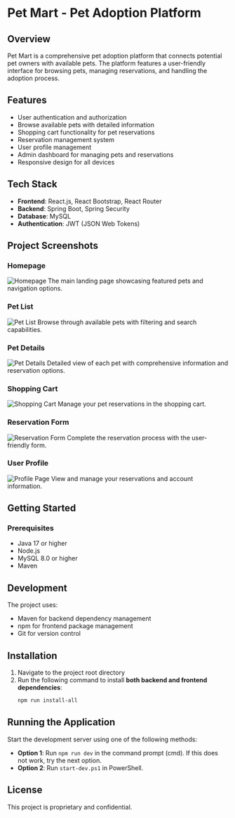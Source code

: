 # Pet Mart - Pet Adoption Platform

## Overview

Pet Mart is a comprehensive pet adoption platform that connects potential pet owners with available pets. The platform features a user-friendly interface for browsing pets, managing reservations, and handling the adoption process.

## Features

- User authentication and authorization
- Browse available pets with detailed information
- Shopping cart functionality for pet reservations
- Reservation management system
- User profile management
- Admin dashboard for managing pets and reservations
- Responsive design for all devices

## Tech Stack

- **Frontend**: React.js, React Bootstrap, React Router
- **Backend**: Spring Boot, Spring Security
- **Database**: MySQL
- **Authentication**: JWT (JSON Web Tokens)

## Project Screenshots

### Homepage

![Homepage](images/homepage.png)
The main landing page showcasing featured pets and navigation options.

### Pet List

![Pet List](images/petlist.png)
Browse through available pets with filtering and search capabilities.

### Pet Details

![Pet Details](images/petdetails.png)
Detailed view of each pet with comprehensive information and reservation options.

### Shopping Cart

![Shopping Cart](images/cart.png)
Manage your pet reservations in the shopping cart.

### Reservation Form

![Reservation Form](images/reservationform.png)
Complete the reservation process with the user-friendly form.

### User Profile

![Profile Page](images/profile%20page.png)
View and manage your reservations and account information.

## Getting Started

### Prerequisites

- Java 17 or higher
- Node.js
- MySQL 8.0 or higher
- Maven

## Development

The project uses:

- Maven for backend dependency management
- npm for frontend package management
- Git for version control

## Installation

1. Navigate to the project root directory
2. Run the following command to install **both backend and frontend dependencies**:
   ```bash
   npm run install-all
   ```

## Running the Application

Start the development server using one of the following methods:

- **Option 1**: Run `npm run dev` in the command prompt (cmd). If this does not work, try the next option.
- **Option 2**: Run `start-dev.ps1` in PowerShell.

## License

This project is proprietary and confidential.
